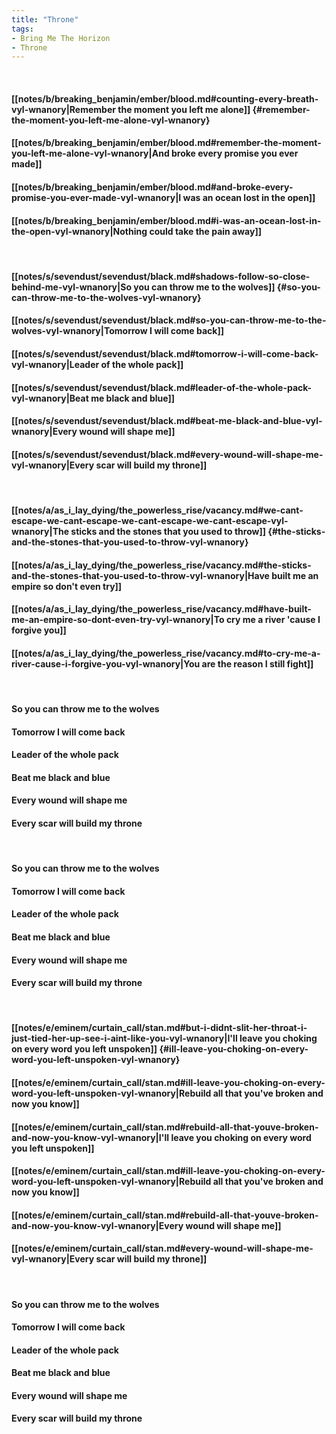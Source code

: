 ```yaml
---
title: "Throne"
tags:
- Bring Me The Horizon
- Throne
---
```

&nbsp;
#### [[notes/b/breaking_benjamin/ember/blood.md#counting-every-breath-vyl-wnanory|Remember the moment you left me alone]] {#remember-the-moment-you-left-me-alone-vyl-wnanory}
#### [[notes/b/breaking_benjamin/ember/blood.md#remember-the-moment-you-left-me-alone-vyl-wnanory|And broke every promise you ever made]]
#### [[notes/b/breaking_benjamin/ember/blood.md#and-broke-every-promise-you-ever-made-vyl-wnanory|I was an ocean lost in the open]]
#### [[notes/b/breaking_benjamin/ember/blood.md#i-was-an-ocean-lost-in-the-open-vyl-wnanory|Nothing could take the pain away]]
&nbsp;
#### [[notes/s/sevendust/sevendust/black.md#shadows-follow-so-close-behind-me-vyl-wnanory|So you can throw me to the wolves]] {#so-you-can-throw-me-to-the-wolves-vyl-wnanory}
#### [[notes/s/sevendust/sevendust/black.md#so-you-can-throw-me-to-the-wolves-vyl-wnanory|Tomorrow I will come back]]
#### [[notes/s/sevendust/sevendust/black.md#tomorrow-i-will-come-back-vyl-wnanory|Leader of the whole pack]]
#### [[notes/s/sevendust/sevendust/black.md#leader-of-the-whole-pack-vyl-wnanory|Beat me black and blue]]
#### [[notes/s/sevendust/sevendust/black.md#beat-me-black-and-blue-vyl-wnanory|Every wound will shape me]]
#### [[notes/s/sevendust/sevendust/black.md#every-wound-will-shape-me-vyl-wnanory|Every scar will build my throne]]
&nbsp;
#### [[notes/a/as_i_lay_dying/the_powerless_rise/vacancy.md#we-cant-escape-we-cant-escape-we-cant-escape-we-cant-escape-vyl-wnanory|The sticks and the stones that you used to throw]] {#the-sticks-and-the-stones-that-you-used-to-throw-vyl-wnanory}
#### [[notes/a/as_i_lay_dying/the_powerless_rise/vacancy.md#the-sticks-and-the-stones-that-you-used-to-throw-vyl-wnanory|Have built me an empire so don't even try]]
#### [[notes/a/as_i_lay_dying/the_powerless_rise/vacancy.md#have-built-me-an-empire-so-dont-even-try-vyl-wnanory|To cry me a river 'cause I forgive you]]
#### [[notes/a/as_i_lay_dying/the_powerless_rise/vacancy.md#to-cry-me-a-river-cause-i-forgive-you-vyl-wnanory|You are the reason I still fight]]
&nbsp;
#### So you can throw me to the wolves
#### Tomorrow I will come back
#### Leader of the whole pack
#### Beat me black and blue
#### Every wound will shape me
#### Every scar will build my throne
&nbsp;
#### So you can throw me to the wolves
#### Tomorrow I will come back
#### Leader of the whole pack
#### Beat me black and blue
#### Every wound will shape me
#### Every scar will build my throne
&nbsp;
#### [[notes/e/eminem/curtain_call/stan.md#but-i-didnt-slit-her-throat-i-just-tied-her-up-see-i-aint-like-you-vyl-wnanory|I'll leave you choking on every word you left unspoken]] {#ill-leave-you-choking-on-every-word-you-left-unspoken-vyl-wnanory}
#### [[notes/e/eminem/curtain_call/stan.md#ill-leave-you-choking-on-every-word-you-left-unspoken-vyl-wnanory|Rebuild all that you've broken and now you know]]
#### [[notes/e/eminem/curtain_call/stan.md#rebuild-all-that-youve-broken-and-now-you-know-vyl-wnanory|I'll leave you choking on every word you left unspoken]]
#### [[notes/e/eminem/curtain_call/stan.md#ill-leave-you-choking-on-every-word-you-left-unspoken-vyl-wnanory|Rebuild all that you've broken and now you know]]
#### [[notes/e/eminem/curtain_call/stan.md#rebuild-all-that-youve-broken-and-now-you-know-vyl-wnanory|Every wound will shape me]]
#### [[notes/e/eminem/curtain_call/stan.md#every-wound-will-shape-me-vyl-wnanory|Every scar will build my throne]]
&nbsp;
#### So you can throw me to the wolves
#### Tomorrow I will come back
#### Leader of the whole pack
#### Beat me black and blue
#### Every wound will shape me
#### Every scar will build my throne
